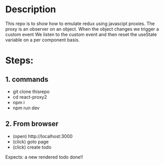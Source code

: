 # Description
This repo is to show how to emulate redux using javascipt proxies. 
The proxy is an observer on an object. 
When the object changes we trigger a custom event
We listen to the custom event and then reset the useState variable on a per component basis. 

# Steps:
## 1. commands
- git clone thisrepo
- cd react-proxy2
- npm i
- npm run dev
## 2. From browser
- (open) http://localhost:3000
- (click) goto page
- (click) create todo

Expects: a new rendered todo
done!!